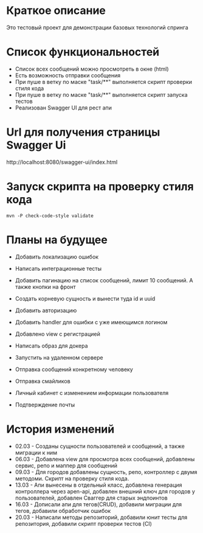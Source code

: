 # Краткое описание

Это тестовый проект для демонстрации базовых технологий спринга

# Список функциональностей

- Список всех сообщений можно просмотреть в окне (html)
- Есть возможность отправки сообщения
- При пуше в ветку по маске "task/**" выполняется скрипт проверки стиля кода
- При пуше в ветку по маске "task/**" выполняется скрипт запуска тестов
- Реализован Swagger UI для рест апи

# Url для получения страницы Swagger Ui

http://localhost:8080/swagger-ui/index.html

# Запуск скрипта на проверку стиля кода

```
mvn -P check-code-style validate
```

# Планы на будущее

- Добавить локализацию ошибок
- Написать интеграционные тесты
- Добавить пагинацию на список сообщений, лимит 10 сообщений. А также кнопки на фронт
- Создать корневую сущность и вынести туда id и uuid

- Добавить авторизацию
- Добавить handler для ошибки с уже имеющимся логином
- Добавлено view с регистрацией
- Написать образ для докера
- Запустить на удаленном сервере
- Отправка сообщений конкретному человеку
- Отправка смайликов
- Личный кабинет с изменением информации пользователя
- Подтверждение почты

# История изменений

- 02.03 - Созданы сущности пользователей и сообщений, а также миграции к ним
- 06.03 - Добавлена view для просмотра всех сообщений, добавлены сервис, репо и маппер для 
сообщений
- 09.03 - Для городов добавлены сущность, репо, контроллер с двумя методоми. Скрипт на проверку
стиля кода.
- 13.03 - Апи вынесены в отдельный класс, добавлена генерация контроллера через apen-api, добавлен 
внешний ключ для городов у пользователей, добавлен Сваггер для старых эндпоинтов
- 16.03 - Дописали апи для тегов(CRUD), добавили миграции для тегов, добавили обработчик ошибок
- 20.03 - Написали методы репозиторий, добавили юнит тесты для репозитория, добавили скрипт 
проверки тестов (CI)